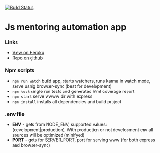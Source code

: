 [![Build Status](https://travis-ci.org/PAUR/js-mp-automation.svg)](https://travis-ci.org/PAUR/js-mp-automation)

# Js mentoring automation app

### Links
* [View on Heroku](https://js-mp-automation.herokuapp.com)
* [Repo on github](https://github.com/PAUR/js-mp-automation)

### Npm scripts

* ``` npm run watch ``` build app, starts watchers, runs karma in watch mode, serve usnig browser-sync (best for development)
* ``` npm test ``` single run tests and generates html coverage report
* ``` npm start ``` serve wwww dir with express
* ``` npm install ``` installs all dependencies and build project

### .env file

* __ENV__ - gets from NODE_ENV, supported values: (development|production). With production or not development env all sources will be optimized (minifyed)
* __PORT__ - gets for SERVER_PORT, port for serving www (for both express and browser-sync)
